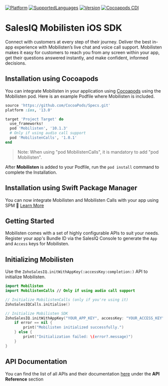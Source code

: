 [![Platform](https://img.shields.io/badge/platforms-iOS-orange.svg)](https://cocoapods.org/pods/Mobilisten)
[![SupportedLanguages](https://img.shields.io/badge/languages-Swift%20%7C%20%20ObjectiveC-green.svg)](https://www.zoho.com/salesiq/help/developer-section/ios-mobile-sdk-installation.html)
[![Version](https://img.shields.io/badge/version-10.1.3-blue.svg)](https://cocoapods.org/pods/Mobilisten)
[![Cocoapods CDI](https://github.com/zoho/SalesIQ-Mobilisten-iOS/workflows/Cocoapods%20CD/badge.svg)](https://github.com/zoho/SalesIQ-Mobilisten-iOS/actions?query=workflow%3A%22Cocoapods+CD%22)

# SalesIQ Mobilisten iOS SDK

Connect with customers at every step of their journey. Deliver the best in-app experience with Mobilisten’s live chat and voice call support. Mobilisten makes it easy for customers to reach you from any screen within your app, get their questions answered instantly, and make confident, informed decisions.  


## Installation using Cocoapods

You can integrate Mobilisten in your application using [Cocoapods](https://guides.cocoapods.org/using/getting-started.html) using the Mobilisten pod.
Here is an example Podfile where Mobilisten is included. 

```ruby
source 'https://github.com/CocoaPods/Specs.git'
platform :ios, '13.0'

target 'Project Target' do
  use_frameworks!
  pod 'Mobilisten', '10.1.3'
  # Only if using audio call support
  pod 'MobilistenCalls', '1.0.1'
end
```

> Note: When using "pod MobilistenCalls", it is mandatory to add "pod Mobilisten".  


After **Mobilisten** is added to your Podfile, run the `pod install` command to complete the Installation.

## Installation using Swift Package Manager

You can now integrate Mobilisten and Mobilisten Calls with your app using SPM 🎉  [Learn More](https://github.com/zoho/SalesIQ-Mobilisten-iOS-SP)


## Getting Started

Mobilisten comes with a set of highly configurable APIs to suit your needs. Register your app's Bundle ID via the SalesIQ Console to generate the `App` and `Access` keys for Mobilisten.

## Initializing Mobilisten
Use the `ZohoSalesIQ.initWithAppKey(:accessKey:completion:)` API to initialize Mobilisten.
```swift
import Mobilisten
import MobilistenCalls // Only if using audio call support

// Initialize MobilistenCalls (only if you're using it)
ZohoSalesIQCalls.initialise() 

// Initialize Mobilisten SDK
ZohoSalesIQ.initWithAppKey("YOUR_APP_KEY", accessKey: "YOUR_ACCESS_KEY") { error in
    if error == nil {
        print("Mobilisten initialized successfully.")
    } else {
        print("Initialization failed: \(error?.message)")
    }
}
```

## API Documentation
You can find the list of all APIs and their documentation [here](https://www.zoho.com/salesiq/help/developer-section/ios-sdk-event-delegate-v3.html) under the **API Reference** section

